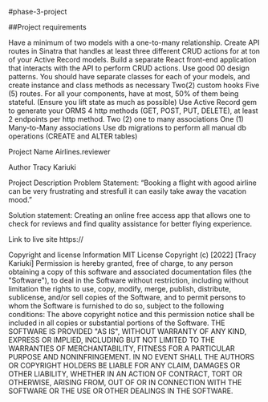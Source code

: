 #phase-3-project

##Project requirements

Have a minimum of two models with a one-to-many relationship. Create API routes in Sinatra that handles at least three different CRUD actions for at ton of your Active Record models. Build a separate React front-end application that interacts with the API to perform CRUD actions. Use good 00 design patterns. You should have separate classes for each of your models, and create instance and class methods as necessary Two(2) custom hooks Five (5) routes. For all your components, have at most, 50% of them being stateful. (Ensure you lift state as much as possible) Use Active Record gem to generate your ORMS 4 http methods (GET, POST, PUT, DELETE), at least 2 endpoints per http method. Two (2) one to many associations One (1) Many-to-Many associations Use db migrations to perform all manual db operations (CREATE and ALTER tables)

Project Name
Airlines.reviewer

Author
Tracy Kariuki

Project Description
Problem Statement: “Booking a flight with agood airline can be very frustrating and stresfull it can easily take away the vacation mood.”

Solution statement: Creating an online free access app that allows one to check for reviews and find quality assistance for better flying experience.

Link to live site
https://

Copyright and license Information
MIT License Copyright (c) [2022] [Tracy Kariuki] Permission is hereby granted, free of charge, to any person obtaining a copy of this software and associated documentation files (the "Software"), to deal in the Software without restriction, including without limitation the rights to use, copy, modify, merge, publish, distribute, sublicense, and/or sell copies of the Software, and to permit persons to whom the Software is furnished to do so, subject to the following conditions: The above copyright notice and this permission notice shall be included in all copies or substantial portions of the Software. THE SOFTWARE IS PROVIDED "AS IS", WITHOUT WARRANTY OF ANY KIND, EXPRESS OR IMPLIED, INCLUDING BUT NOT LIMITED TO THE WARRANTIES OF MERCHANTABILITY, FITNESS FOR A PARTICULAR PURPOSE AND NONINFRINGEMENT. IN NO EVENT SHALL THE AUTHORS OR COPYRIGHT HOLDERS BE LIABLE FOR ANY CLAIM, DAMAGES OR OTHER LIABILITY, WHETHER IN AN ACTION OF CONTRACT, TORT OR OTHERWISE, ARISING FROM, OUT OF OR IN CONNECTION WITH THE SOFTWARE OR THE USE OR OTHER DEALINGS IN THE SOFTWARE.